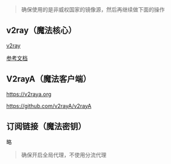 > 确保使用的是非威权国家的镜像源，然后再继续做下面的操作

## v2ray（魔法核心）

[v2ray](https://archlinux.org/packages/community/x86_64/v2ray/)

[参考文档](https://github.com/v2fly/v2ray-core)

## V2rayA（魔法客户端）

https://v2raya.org

https://github.com/v2rayA/v2rayA

## 订阅链接（魔法密钥）

略

> 确保开启全局代理，不使用分流代理

